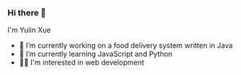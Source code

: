 ### Hi there 👋
I'm Yulin Xue
- 🔭 I’m currently working on a food delivery system written in Java
- 🌱 I’m currently learning JavaScript and Python
- 👨‍🎓 I'm interested in web development
